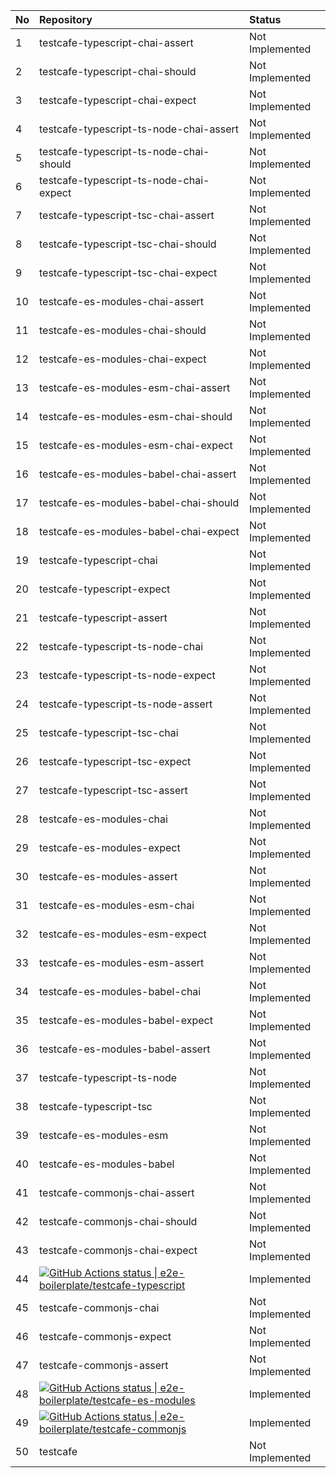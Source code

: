 | No | Repository                                                                                                                                                                                                                                                         | Status          |
| :- | :----------------------------------------------------------------------------------------------------------------------------------------------------------------------------------------------------------------------------------------------------------------- | :-------------- |
| 1  | testcafe-typescript-chai-assert                                                                                                                                                                                                                                    | Not Implemented |
| 2  | testcafe-typescript-chai-should                                                                                                                                                                                                                                    | Not Implemented |
| 3  | testcafe-typescript-chai-expect                                                                                                                                                                                                                                    | Not Implemented |
| 4  | testcafe-typescript-ts-node-chai-assert                                                                                                                                                                                                                            | Not Implemented |
| 5  | testcafe-typescript-ts-node-chai-should                                                                                                                                                                                                                            | Not Implemented |
| 6  | testcafe-typescript-ts-node-chai-expect                                                                                                                                                                                                                            | Not Implemented |
| 7  | testcafe-typescript-tsc-chai-assert                                                                                                                                                                                                                                | Not Implemented |
| 8  | testcafe-typescript-tsc-chai-should                                                                                                                                                                                                                                | Not Implemented |
| 9  | testcafe-typescript-tsc-chai-expect                                                                                                                                                                                                                                | Not Implemented |
| 10 | testcafe-es-modules-chai-assert                                                                                                                                                                                                                                    | Not Implemented |
| 11 | testcafe-es-modules-chai-should                                                                                                                                                                                                                                    | Not Implemented |
| 12 | testcafe-es-modules-chai-expect                                                                                                                                                                                                                                    | Not Implemented |
| 13 | testcafe-es-modules-esm-chai-assert                                                                                                                                                                                                                                | Not Implemented |
| 14 | testcafe-es-modules-esm-chai-should                                                                                                                                                                                                                                | Not Implemented |
| 15 | testcafe-es-modules-esm-chai-expect                                                                                                                                                                                                                                | Not Implemented |
| 16 | testcafe-es-modules-babel-chai-assert                                                                                                                                                                                                                              | Not Implemented |
| 17 | testcafe-es-modules-babel-chai-should                                                                                                                                                                                                                              | Not Implemented |
| 18 | testcafe-es-modules-babel-chai-expect                                                                                                                                                                                                                              | Not Implemented |
| 19 | testcafe-typescript-chai                                                                                                                                                                                                                                           | Not Implemented |
| 20 | testcafe-typescript-expect                                                                                                                                                                                                                                         | Not Implemented |
| 21 | testcafe-typescript-assert                                                                                                                                                                                                                                         | Not Implemented |
| 22 | testcafe-typescript-ts-node-chai                                                                                                                                                                                                                                   | Not Implemented |
| 23 | testcafe-typescript-ts-node-expect                                                                                                                                                                                                                                 | Not Implemented |
| 24 | testcafe-typescript-ts-node-assert                                                                                                                                                                                                                                 | Not Implemented |
| 25 | testcafe-typescript-tsc-chai                                                                                                                                                                                                                                       | Not Implemented |
| 26 | testcafe-typescript-tsc-expect                                                                                                                                                                                                                                     | Not Implemented |
| 27 | testcafe-typescript-tsc-assert                                                                                                                                                                                                                                     | Not Implemented |
| 28 | testcafe-es-modules-chai                                                                                                                                                                                                                                           | Not Implemented |
| 29 | testcafe-es-modules-expect                                                                                                                                                                                                                                         | Not Implemented |
| 30 | testcafe-es-modules-assert                                                                                                                                                                                                                                         | Not Implemented |
| 31 | testcafe-es-modules-esm-chai                                                                                                                                                                                                                                       | Not Implemented |
| 32 | testcafe-es-modules-esm-expect                                                                                                                                                                                                                                     | Not Implemented |
| 33 | testcafe-es-modules-esm-assert                                                                                                                                                                                                                                     | Not Implemented |
| 34 | testcafe-es-modules-babel-chai                                                                                                                                                                                                                                     | Not Implemented |
| 35 | testcafe-es-modules-babel-expect                                                                                                                                                                                                                                   | Not Implemented |
| 36 | testcafe-es-modules-babel-assert                                                                                                                                                                                                                                   | Not Implemented |
| 37 | testcafe-typescript-ts-node                                                                                                                                                                                                                                        | Not Implemented |
| 38 | testcafe-typescript-tsc                                                                                                                                                                                                                                            | Not Implemented |
| 39 | testcafe-es-modules-esm                                                                                                                                                                                                                                            | Not Implemented |
| 40 | testcafe-es-modules-babel                                                                                                                                                                                                                                          | Not Implemented |
| 41 | testcafe-commonjs-chai-assert                                                                                                                                                                                                                                      | Not Implemented |
| 42 | testcafe-commonjs-chai-should                                                                                                                                                                                                                                      | Not Implemented |
| 43 | testcafe-commonjs-chai-expect                                                                                                                                                                                                                                      | Not Implemented |
| 44 | [![GitHub Actions status &#124; e2e-boilerplate/testcafe-typescript](https://github.com/e2e-boilerplate/testcafe-typescript/workflows/testcafe-typescript/badge.svg)](https://github.com/e2e-boilerplate/testcafe-typescript/actions?workflow=testcafe-typescript) | Implemented     |
| 45 | testcafe-commonjs-chai                                                                                                                                                                                                                                             | Not Implemented |
| 46 | testcafe-commonjs-expect                                                                                                                                                                                                                                           | Not Implemented |
| 47 | testcafe-commonjs-assert                                                                                                                                                                                                                                           | Not Implemented |
| 48 | [![GitHub Actions status &#124; e2e-boilerplate/testcafe-es-modules](https://github.com/e2e-boilerplate/testcafe-es-modules/workflows/testcafe-es-modules/badge.svg)](https://github.com/e2e-boilerplate/testcafe-es-modules/actions?workflow=testcafe-es-modules) | Implemented     |
| 49 | [![GitHub Actions status &#124; e2e-boilerplate/testcafe-commonjs](https://github.com/e2e-boilerplate/testcafe-commonjs/workflows/testcafe-commonjs/badge.svg)](https://github.com/e2e-boilerplate/testcafe-commonjs/actions?workflow=testcafe-commonjs)           | Implemented     |
| 50 | testcafe                                                                                                                                                                                                                                                           | Not Implemented |